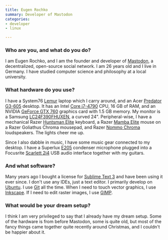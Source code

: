 ```yaml
---
title: Eugen Rochko
summary: Developer of Mastodon
categories:
- developer
- linux

---
```


### Who are you, and what do you do?

I am Eugen Rochko, and I am the founder and developer of [Mastodon][], a decentralized, open-source social network. I am 26 years old and I live in Germany. I have studied computer science and philosophy at a local university.

### What hardware do you use?

I have a System76 [Lemur][] laptop which I carry around, and an Acer [Predator G3-605][predator-g3-605] desktop. It has an Intel [Core i7-4790][core-i7-4790] CPU, 16 GB of RAM, and an NVIDIA [GeForce GTX 760][geforce-gtx-760] graphics card with 1.5 GB memory. My monitor is a Samsung [LC24F390FHUXEN][c24f390fhu], a curved 24". Peripheral-wise, I have a mechanical Razer [Huntsman Elite][huntsman-elite] keyboard, a Razer [Mamba Elite][mamba-elite] mouse on a Razer Goliathus Chroma mousepad, and Razer [Nommo Chroma][nommo-chroma] loudspeakers. The lights cheer me up.

Since I also dabble in music, I have some music gear connected to my desktop. I have a Superlux [E205][] condenser microphone plugged into a Focusrite [Scarlett 2i4][scarlett-2i4] USB audio interface together with my guitars.

### And what software?

Many years ago I bought a license for [Sublime Text 3][sublime-text] and have been using it ever since. I don't use any IDEs, just a text editor. I primarily develop on [Ubuntu][]. I use [Git][] all the time. When I need to touch vector graphics, I use [Inkscape][]. If I need to edit raster images, I use [GIMP][].

### What would be your dream setup?

I think I am very privileged to say that I already have my dream setup. Some of the hardware is from before Mastodon, some is quite old, but most of the fancy things came together quite recently around Christmas, and I couldn't be happier about it.

[c24f390fhu]: https://www.samsung.com/uk/business/business-monitors/curved-lc24f390fhuxen/lc24f390fhuxen/ "A 24 inch curved monitor."
[core-i7-4790]: https://ark.intel.com/products/80806/ "A computer processor."
[e205]: https://www.thomannmusic.com/superlux_e205.htm "A condenser microphone."
[geforce-gtx-760]: https://www.geforce.com/hardware/desktop-gpus/geforce-gtx-760 "A graphics card."
[huntsman-elite]: https://www.razer.com/gaming-keyboards-keypads/razer-huntsman-elite "A mechanical keyboard."
[lemur]: https://en.wikipedia.org/wiki/System76#Laptops "A 14 inch Linux laptop."
[mamba-elite]: https://www.razer.com/gaming-mice/razer-mamba-elite "A gaming mouse."
[nommo-chroma]: https://www.razer.com/gaming-audio/razer-nommo-chroma "PC speakers."
[predator-g3-605]: https://www.cnet.com/products/acer-predator-g3-605-core-i7-4770-3-4-ghz-12-gb-2-tb/ "A desktop PC tower."
[scarlett-2i4]: http://us.focusrite.com/usb-audio-interfaces/scarlett-2i4 "A USB audio interface."
[gimp]: https://www.gimp.org/ "An open-source image editor."
[git]: https://git-scm.com/ "A version control system."
[inkscape]: https://inkscape.org/en/ "An open-source vector graphics program."
[mastodon]: https://mastodon.social/about "A decentralised social network."
[sublime-text]: http://www.sublimetext.com/ "A coder's text editor."
[ubuntu]: https://www.ubuntu.com/ "A Unix distribution."
